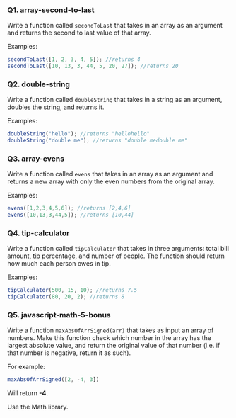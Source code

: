 <!-- @acxbank array-second-to-last -->
### Q1. array-second-to-last

Write a function called `secondToLast` that takes in an array as an argument and returns the second to last value of that array.

Examples:
```js
secondToLast([1, 2, 3, 4, 5]); //returns 4
secondToLast([10, 13, 3, 44, 5, 20, 27]); //returns 20
```
<!-- end @acxbank -->
<!-- @acxbank double-string -->
### Q2. double-string

Write a function called `doubleString` that takes in a string as an argument, doubles the string, and returns it. 

Examples:
```js
doubleString("hello"); //returns "hellohello"
doubleString("double me"); //returns "double medouble me"
```
<!-- end @acxbank -->
<!-- @acxbank array-evens -->
### Q3. array-evens

Write a function called `evens` that takes in an array as an argument and returns a new array with only the even numbers from the original array.

Examples:
```js
evens([1,2,3,4,5,6]); //returns [2,4,6]
evens([10,13,3,44,5]); //returns [10,44]
```
<!-- end @acxbank -->
<!-- @acxbank tip-calculator -->
### Q4. tip-calculator

Write a function called `tipCalculator` that takes in three arguments: total bill amount, tip percentage, and number of people. The function should return how much each person owes in tip.

Examples:
```js
tipCalculator(500, 15, 10); //returns 7.5
tipCalculator(80, 20, 2); //returns 8
```
<!-- end @acxbank -->
<!-- @acxbank javascript-math-5-bonus -->
### Q5. javascript-math-5-bonus

Write a function `maxAbsOfArrSigned(arr)` that takes as input an array of numbers. Make this function check which number in the array has the largest absolute value, and return the original value of that number
(i.e. if that number is negative, return it as such).

For example:

```javascript
maxAbsOfArrSigned([2, -4, 3])
```

Will return **-4**.

Use the Math library.
<!-- end @acxbank -->